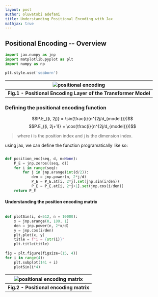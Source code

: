 ```yaml
---
layout: post
author: oluwatobi adefami
title: Understanding Positional Encoding with Jax
mathjax: true
---
```


## Positional Encoding -- Overview

```python
import jax.numpy as jnp
import matplotlib.pyplot as plt
import numpy as np

plt.style.use('seaborn')
```

|![positional encoding](/images/p_e.png)|
|:--:|
| <b>Fig.1 - Positional Encoding Layer of the Transformer Model</b>|

### Defining the positional encoding function

$$P.E_{(i, 2j)} = \sin(\frac{i}{n^{2j/d_{model}}})$$ 
$$P.E_{(i, 2j+1)} = \cos(\frac{i}{n^{2j/d_{model}}})$$
> where i is the position index and j is the dimension index.

using jax, we can define the function programatically like so:

```python 

def position_enc(seq, d, n=None):
    P_E = jnp.zeros((seq, d)) 
    for i in range(seq):
        for j in jnp.arange(int(d/2)):
            den = jnp.power(n, 2*j/d)
            P_E = P_E.at[i, 2*j].set(jnp.sin(i/den))
            P_E = P_E.at[i, 2*j+1].set(jnp.cos(i/den))
    return P_E

```

#### Understanding the position encoding matrix

```python

def plotSin(i, d=512, n = 10000):
    x = jnp.arange(0, 100, 1)
    den = jnp.power(n, 2*x/d)
    y = jnp.cos(i/den)
    plt.plot(x, y)
    title = f"i = {str(i)}"
    plt.title(title)
    
fig = plt.figure(figsize=(15, 4))
for i in range(4):
    plt.subplot(141 + i)
    plotSin(i*4)
```


|![positional encoding matrix](/images/p_e_matrix.png)|
|:--:|
| <b>Fig.2 - Positional encoding matrix</b>|

